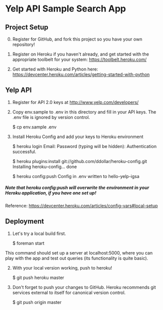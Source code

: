 # Yelp API Sample Search App

## Project Setup

0. Register for GitHub, and fork this project so you have your own repository!

1. Register on Heroku if you haven't already, and get started with the appropriate toolbelt for your system: https://toolbelt.heroku.com/

2. Get started with Heroku and Python here: https://devcenter.heroku.com/articles/getting-started-with-python

## Yelp API

1. Register for API 2.0 keys at http://www.yelp.com/developers/

2. Copy env.sample to .env in this directory and fill in your API keys. The .env file is ignored by version control.

    $ cp env.sample .env

3. Install Heroku Config and add your keys to Heroku environment

    $ heroku login
    Email:
    Password (typing will be hidden): 
    Authentication successful.

    $ heroku plugins:install git://github.com/ddollar/heroku-config.git
    Installing heroku-config... done

    $ heroku config:push 
    Config in .env written to hello-yelp-igsa

##### Note that heroku config:push will overwrite the environment in your Heroku application, if you have one set up!

Reference: https://devcenter.heroku.com/articles/config-vars#local-setup

## Deployment

1. Let's try a local build first.

    $ foreman start

This command should set up a server at localhost:5000, where you can play with the app and test out queries (its functionality is quite basic).

2. With your local version working, push to heroku!

    $ git push heroku master

3. Don't forget to push your changes to GitHub. Heroku recommends git services external to itself for canonical version control. 

    $ git push origin master

